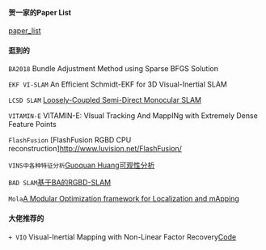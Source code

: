 #### 贺一家的Paper List
[paper_list](./heyijia_paper_list.md)
#### 逛到的
`BA2018` Bundle Adjustment Method using Sparse BFGS Solution

`EKF VI-SLAM` An Efficient Schmidt-EKF for 3D Visual-Inertial SLAM

`LCSD SLAM` [Loosely-Coupled Semi-Direct Monocular SLAM](https://github.com/sunghoon031/LCSD_SLAM)

`VITAMIN-E` VITAMIN-E: VIsual Tracking And MappINg with Extremely Dense Feature Points

`FlashFusion` [FlashFusion RGBD CPU reconstruction]http://www.luvision.net/FlashFusion/

`VINS中各种特征分析`[Guoquan Huang可观性分析](https://arxiv.org/pdf/1805.05876.pdf)

`BAD SLAM`[基于BA的RGBD-SLAM](https://github.com/ETH3D/badslam)

`Mola`[A Modular Optimization framework for Localization and mApping](https://github.com/MOLAorg/mola/)
#### 大佬推荐的
`+ VIO` Visual-Inertial Mapping with Non-Linear Factor Recovery[Code](https://github.com/VladyslavUsenko/basalt-mirror)
